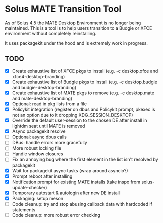 # Solus MATE Transition Tool

As of Solus 4.5 the MATE Desktop Environment is no longer being maintained. This is a tool is to help users transition to a Budgie or XFCE environment without completely reinstalling.

It uses packagekit under the hood and is extremely work in progress.

## TODO
- [x] Create exhaustive list of XFCE pkgs to install (e.g. -c desktop.xfce and xfce4-desktop-branding)
- [x] Create exhaustive list of Budgie pkgs to install (e.g. -c desktop.budgie and budgie-desktop-branding)
- [x] Create exhaustive list of MATE pkgs to remove (e.g. -c desktop.mate and mate-desktop-branding)
- [x] Optional: read in pkg lists from a file
- [x] Policykit integration (register on dbus and Policykit prompt, pkexec is not an option due to it dropping XDG_SESSION_DESKTOP)
- [x] Override the default user-session to the chosen DE after install in lightdm seat until MATE is removed
- [x] Async packagekit resolve
- [ ] Optional: async dbus calls
- [ ] DBus: handle errors more gracefully
- [ ] More robust locking file
- [ ] Handle window closures
- [ ] Fix an annoying bug where the first element in the list isn't resolved by packagekit
- [x] Wait for packagekit async tasks (wrap around asyncio?)
- [x] Prompt reboot after installing
- [x] Notification prompt for existing MATE installs (take inspo from solus-update-checker)
- [x] Temporary autostart & autologin after new DE install
- [x] Packaging: setup meson
- [ ] Code cleanup: try and stop abusing callback data with hardcoded if statements
- [ ] Code cleanup: more robust error checking

